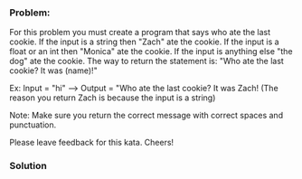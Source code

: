 ### Problem:
<p>For this problem you must create a program that says who ate the last cookie. If the input is a string then &quot;Zach&quot; ate the cookie. If the input is a float or an int then &quot;Monica&quot; ate the cookie. If the input is anything else &quot;the dog&quot; ate the cookie. The way to return the statement is:
&quot;Who ate the last cookie? It was (name)!&quot;</p>
<p>Ex: Input = &quot;hi&quot; --&gt; Output = &quot;Who ate the last cookie? It was Zach!
(The reason you return Zach is because the input is a string)</p>
<p>Note: Make sure you return the correct message with correct spaces and punctuation.</p>
<p>Please leave feedback for this kata.
Cheers!</p>

### Solution